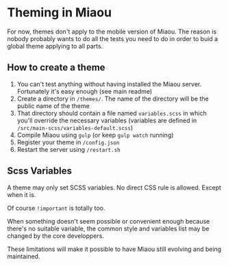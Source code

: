 
# Theming in Miaou

For now, themes don't apply to the mobile version of Miaou. The reason is nobody probably wants to do all the tests you need to do in order to buid a global theme applying to all parts.

## How to create a theme

1. You can't test anything without having installed the Miaou server. Fortunately it's easy enough (see main readme) 
1. Create a directory in `/themes/`. The name of the directory will be the public name of the theme
1. That directory should contain a file named `variables.scss` in which you'll override the necessary variables (variables are defined in `/src/main-scss/variables-default.scss`)
1. Compile Miaou using `gulp` (or keep `gulp watch` running) 
1. Register your theme in `/config.json`
1. Restart the server using `/restart.sh`

## Scss Variables

A theme may only set SCSS variables. No direct CSS rule is allowed. Except when it is.

Of course `!important` is totally too.

When something doesn't seem possible or convenient enough because there's no suitable variable, the common style and variables list may be changed by the core developpers.

These limitations will make it possible to have Miaou still evolving and being maintained.

